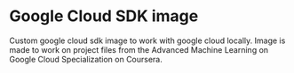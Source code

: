 # Google Cloud SDK image
Custom google cloud sdk image to work with google cloud locally.
Image is made to work on project files from the Advanced Machine Learning on Google Cloud Specialization on Coursera.

